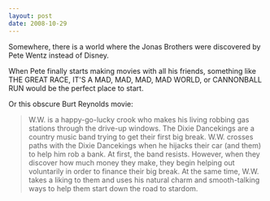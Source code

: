 ```yaml
---
layout: post
date: 2008-10-29
--- 
```


Somewhere, there is a world where the Jonas Brothers were discovered by Pete Wentz instead of Disney. 

When Pete finally starts making movies with all his friends, something like THE GREAT RACE, IT'S A MAD, MAD, MAD, MAD WORLD, or CANNONBALL RUN would be the perfect place to start.

Or this obscure Burt Reynolds movie:

>W.W. is a happy-go-lucky crook who makes his living robbing gas stations through the drive-up windows. The Dixie Dancekings are a country music band trying to get their first big break. W.W. crosses paths with the Dixie Dancekings when he hijacks their car (and them) to help him rob a bank. At first, the band resists. However, when they discover how much money they make, they begin helping out voluntarily in order to finance their big break. At the same time, W.W. takes a liking to them and uses his natural charm and smooth-talking ways to help them start down the road to stardom.
